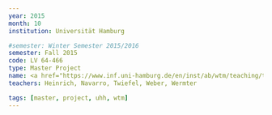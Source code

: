 ```yaml
---
year: 2015
month: 10
institution: Universität Hamburg

#semester: Winter Semester 2015/2016
semester: Fall 2015
code: LV 64-466
type: Master Project
name: <a href="https://www.inf.uni-hamburg.de/en/inst/ab/wtm/teaching/teaching-2015-ws-human-robot-interaction-project.html" title="Details" target="_blank">Human-Robot Interaction</a>
teachers: Heinrich, Navarro, Twiefel, Weber, Wermter

tags: [master, project, uhh, wtm]
---
```

